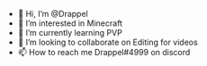- 👋 Hi, I’m @Drappel
- 👀 I’m interested in Minecraft
- 🌱 I’m currently learning PVP
- 💞️ I’m looking to collaborate on Editing for videos
- 📫 How to reach me Drappel#4999 on discord

<!---
Drappel/Drappel is a ✨ special ✨ repository because its `README.md` (this file) appears on your GitHub profile.
You can click the Preview link to take a look at your changes.
--->
